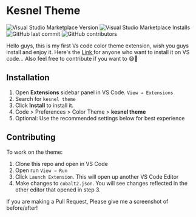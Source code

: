 # Kesnel Theme
![Visual Studio Marketplace Version](https://img.shields.io/visual-studio-marketplace/v/kesnelSamuel.vsc-theme)
![Visual Studio Marketplace Installs](https://img.shields.io/visual-studio-marketplace/i/kesnelSamuel.vsc-theme)
![GitHub last commit](https://img.shields.io/github/last-commit/kesnel/kesnel-theme)
![GitHub contributors](https://img.shields.io/github/contributors/kesnel/kesnel-theme)

Hello guys, this is my first Vs code color theme extension, wish you guys install and enjoy it. 
Here's the <a href="https://marketplace.visualstudio.com/items?itemName=kesnelSamuel.vsc-theme" target="_blank"> Link </a> for anyone who want to install it on VS code... Also feel free to contribute if you want to 😅🤝

## Installation

1. Open **Extensions** sidebar panel in VS Code. `View → Extensions`
2. Search for `kesnel theme`
3. Click **Install** to install it.
4. Code > Preferences > Color Theme > **kesnel theme**
5. Optional: Use the recommended settings below for best experience

## Contributing

To work on the theme:

1. Clone this repo and open in VS Code
2. Open run `View → Run`
3. Click `Launch Extension`. This will open up another VS Code Editor
4. Make changes to `cobalt2.json`. You will see changes reflected in the other editor that opened in step 3.

If you are making a Pull Request, Please give me a screenshot of before/after!
